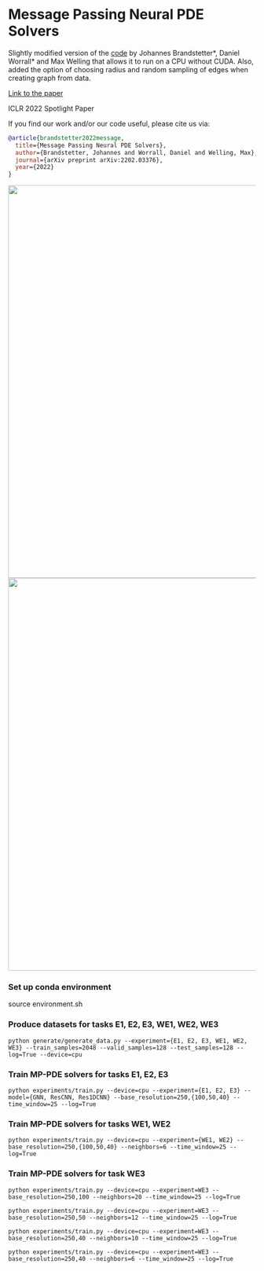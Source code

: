 # Message Passing Neural PDE Solvers
Slightly modified version of the <a href="https://github.com/brandstetter-johannes/MP-Neural-PDE-Solvers">code</a> by Johannes Brandstetter*, Daniel Worrall* and Max Welling that allows it to run on a CPU without CUDA. Also, added the option of choosing radius and random sampling of edges when creating graph from data.

<a href="https://arxiv.org/abs/2202.03376">Link to the paper</a>

ICLR 2022 Spotlight Paper

If you find our work and/or our code useful, please cite us via:

```bibtex
@article{brandstetter2022message,
  title={Message Passing Neural PDE Solvers},
  author={Brandstetter, Johannes and Worrall, Daniel and Welling, Max},
  journal={arXiv preprint arXiv:2202.03376},
  year={2022}
}
```

<img src="assets/MP-PDE-Solver.png" width="800">

<img src="assets/shock_formation.png" width="800">

### Set up conda environment

source environment.sh

### Produce datasets for tasks E1, E2, E3, WE1, WE2, WE3
`python generate/generate_data.py --experiment={E1, E2, E3, WE1, WE2, WE3} --train_samples=2048 --valid_samples=128 --test_samples=128 --log=True --device=cpu`

###  Train MP-PDE solvers for tasks E1, E2, E3

`python experiments/train.py --device=cpu --experiment={E1, E2, E3} --model={GNN, ResCNN, Res1DCNN} --base_resolution=250,{100,50,40} --time_window=25 --log=True`

### Train MP-PDE solvers for tasks WE1, WE2

`python experiments/train.py --device=cpu --experiment={WE1, WE2} --base_resolution=250,{100,50,40} --neighbors=6 --time_window=25 --log=True`

### Train MP-PDE solvers for task WE3

`python experiments/train.py --device=cpu --experiment=WE3 --base_resolution=250,100 --neighbors=20 --time_window=25 --log=True`

`python experiments/train.py --device=cpu --experiment=WE3 --base_resolution=250,50 --neighbors=12 --time_window=25 --log=True`

`python experiments/train.py --device=cpu --experiment=WE3 --base_resolution=250,40 --neighbors=10 --time_window=25 --log=True`

`python experiments/train.py --device=cpu --experiment=WE3 --base_resolution=250,40 --neighbors=6 --time_window=25 --log=True`

